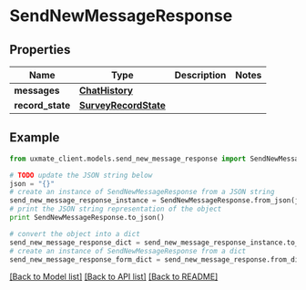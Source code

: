 # SendNewMessageResponse


## Properties
Name | Type | Description | Notes
------------ | ------------- | ------------- | -------------
**messages** | [**ChatHistory**](ChatHistory.md) |  | 
**record_state** | [**SurveyRecordState**](SurveyRecordState.md) |  | 

## Example

```python
from uxmate_client.models.send_new_message_response import SendNewMessageResponse

# TODO update the JSON string below
json = "{}"
# create an instance of SendNewMessageResponse from a JSON string
send_new_message_response_instance = SendNewMessageResponse.from_json(json)
# print the JSON string representation of the object
print SendNewMessageResponse.to_json()

# convert the object into a dict
send_new_message_response_dict = send_new_message_response_instance.to_dict()
# create an instance of SendNewMessageResponse from a dict
send_new_message_response_form_dict = send_new_message_response.from_dict(send_new_message_response_dict)
```
[[Back to Model list]](../README.md#documentation-for-models) [[Back to API list]](../README.md#documentation-for-api-endpoints) [[Back to README]](../README.md)


